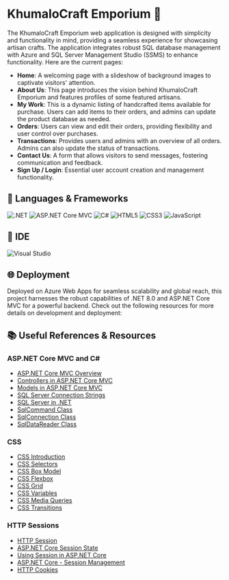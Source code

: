 # KhumaloCraft Emporium 🎨

The KhumaloCraft Emporium web application is designed with simplicity and functionality in mind, providing a seamless experience for showcasing artisan crafts. The application integrates robust SQL database management with Azure and SQL Server Management Studio (SSMS) to enhance functionality. Here are the current pages:

- **Home**: A welcoming page with a slideshow of background images to captivate visitors' attention.
- **About Us**: This page introduces the vision behind KhumaloCraft Emporium and features profiles of some featured artisans.
- **My Work**: This is a dynamic listing of handcrafted items available for purchase. Users can add items to their orders, and admins can update the product database as needed.
- **Orders**: Users can view and edit their orders, providing flexibility and user control over purchases.
- **Transactions**: Provides users and admins with an overview of all orders. Admins can also update the status of transactions.
- **Contact Us**: A form that allows visitors to send messages, fostering communication and feedback.
- **Sign Up / Login**: Essential user account creation and management functionality.

## 📜 Languages & Frameworks

![.NET](https://img.shields.io/badge/.NET-512BD4?style=for-the-badge&logo=.net&logoColor=white)
![ASP.NET Core MVC](https://img.shields.io/badge/ASP.NET_Core_MVC-512BD4?style=for-the-badge&logo=aspdotnet&logoColor=white)
![C#](https://img.shields.io/badge/C%23-239120?style=for-the-badge&logo=c-sharp&logoColor=white)
![HTML5](https://img.shields.io/badge/HTML5-E34F26?style=for-the-badge&logo=html5&logoColor=white)
![CSS3](https://img.shields.io/badge/CSS3-1572B6?style=for-the-badge&logo=css3&logoColor=white)
![JavaScript](https://img.shields.io/badge/JavaScript-F7DF1E?style=for-the-badge&logo=javascript&logoColor=black)

## 🧰 IDE

![Visual Studio](https://img.shields.io/badge/Visual_Studio-5C2D91?style=for-the-badge&logo=visual-studio&logoColor=white)

## 🌐 Deployment

Deployed on Azure Web Apps for seamless scalability and global reach, this project harnesses the robust capabilities of .NET 8.0 and ASP.NET Core MVC for a powerful backend. Check out the following resources for more details on development and deployment:

## 📚 Useful References & Resources

### ASP.NET Core MVC and C#
- [ASP.NET Core MVC Overview](https://docs.microsoft.com/en-us/aspnet/core/mvc/overview?view=aspnetcore-5.0)
- [Controllers in ASP.NET Core MVC](https://docs.microsoft.com/en-us/aspnet/core/mvc/controllers/actions?view=aspnetcore-5.0)
- [Models in ASP.NET Core MVC](https://docs.microsoft.com/en-us/aspnet/core/mvc/models/model-binding?view=aspnetcore-5.0)
- [SQL Server Connection Strings](https://docs.microsoft.com/en-us/dotnet/framework/data/adonet/connection-strings-sql-server)
- [SQL Server in .NET](https://docs.microsoft.com/en-us/dotnet/framework/data/adonet/sql/sql-server-databases)
- [SqlCommand Class](https://docs.microsoft.com/en-us/dotnet/api/system.data.sqlclient.sqlcommand?view=dotnet-plat-ext-5.0)
- [SqlConnection Class](https://docs.microsoft.com/en-us/dotnet/api/system.data.sqlclient.sqlconnection?view=dotnet-plat-ext-5.0)
- [SqlDataReader Class](https://docs.microsoft.com/en-us/dotnet/api/system.data.sqlclient.sqldatareader?view=dotnet-plat-ext-5.0)

### CSS
- [CSS Introduction](https://developer.mozilla.org/en-US/docs/Learn/CSS/First_steps/What_is_CSS)
- [CSS Selectors](https://developer.mozilla.org/en-US/docs/Web/CSS/CSS_Selectors)
- [CSS Box Model](https://developer.mozilla.org/en-US/docs/Web/CSS/CSS_Box_Model/Introduction_to_the_CSS_box_model)
- [CSS Flexbox](https://developer.mozilla.org/en-US/docs/Web/CSS/CSS_Flexible_Box_Layout/Basic_Concepts_of_Flexbox)
- [CSS Grid](https://developer.mozilla.org/en-US/docs/Web/CSS/CSS_Grid_Layout)
- [CSS Variables](https://developer.mozilla.org/en-US/docs/Web/CSS/Using_CSS_custom_properties)
- [CSS Media Queries](https://developer.mozilla.org/en-US/docs/Web/CSS/Media_Queries/Using_media_queries)
- [CSS Transitions](https://developer.mozilla.org/en-US/docs/Web/CSS/CSS_Transitions/Using_CSS_transitions)

### HTTP Sessions
- [HTTP Session](https://en.wikipedia.org/wiki/Session_(computer_science)#HTTP_session_token)
- [ASP.NET Core Session State](https://docs.microsoft.com/en-us/aspnet/core/fundamentals/app-state?view=aspnetcore-5.0)
- [Using Session in ASP.NET Core](https://www.learnrazorpages.com/razor-pages/state-management#session)
- [ASP.NET Core - Session Management](https://www.tutorialsteacher.com/core/aspnet-core-session)
- [HTTP Cookies](https://developer.mozilla.org/en-US/docs/Web/HTTP/Cookies)
